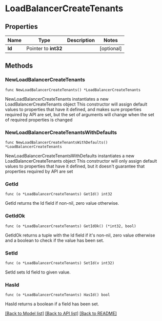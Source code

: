 # LoadBalancerCreateTenants

## Properties

Name | Type | Description | Notes
------------ | ------------- | ------------- | -------------
**Id** | Pointer to **int32** |  | [optional] 

## Methods

### NewLoadBalancerCreateTenants

`func NewLoadBalancerCreateTenants() *LoadBalancerCreateTenants`

NewLoadBalancerCreateTenants instantiates a new LoadBalancerCreateTenants object
This constructor will assign default values to properties that have it defined,
and makes sure properties required by API are set, but the set of arguments
will change when the set of required properties is changed

### NewLoadBalancerCreateTenantsWithDefaults

`func NewLoadBalancerCreateTenantsWithDefaults() *LoadBalancerCreateTenants`

NewLoadBalancerCreateTenantsWithDefaults instantiates a new LoadBalancerCreateTenants object
This constructor will only assign default values to properties that have it defined,
but it doesn't guarantee that properties required by API are set

### GetId

`func (o *LoadBalancerCreateTenants) GetId() int32`

GetId returns the Id field if non-nil, zero value otherwise.

### GetIdOk

`func (o *LoadBalancerCreateTenants) GetIdOk() (*int32, bool)`

GetIdOk returns a tuple with the Id field if it's non-nil, zero value otherwise
and a boolean to check if the value has been set.

### SetId

`func (o *LoadBalancerCreateTenants) SetId(v int32)`

SetId sets Id field to given value.

### HasId

`func (o *LoadBalancerCreateTenants) HasId() bool`

HasId returns a boolean if a field has been set.


[[Back to Model list]](../README.md#documentation-for-models) [[Back to API list]](../README.md#documentation-for-api-endpoints) [[Back to README]](../README.md)



